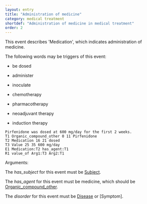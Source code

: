 ```yaml
---
layout: entry
title: "Administration of medicine"
category: medical treatment
shortdef: "Administration of medicine in medical treatment"
order: 2
---
```


This event describes 'Medication', which indicates administration of medicine.

The following words may be triggers of this event:

- be dosed
- administer
- inoculate

- chemotherapy
- pharmacotherapy
- neoadjuvant therapy
- induction therapy

~~~ ann
Pirfenidone was dosed at 600 mg/day for the first 2 weeks.
T1 Organic_compound_other 0 11 Pirfenidone
T2 Medication 16 21 dosed
T3 Value 25 35 600 mg/day
E1 Medication:T2 has_agent:T1
R1 value_of Arg1:T3 Arg2:T1
~~~


Arguments:

The *has_subject* for this event must be [Subject]().

The *has_agent* for this event must be medicine, which should be [Organic_compound_other]().

The *disorder* for this event must be [Disease]() or [Symptom].

<!---
The *Theme* for this reaction event must be other reaction events.
--->